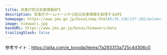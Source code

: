 ```yaml
---
title: 気象庁防災気象情報API
description: 気象庁ホームページから防災気象情報を取得するAPI
homepage: https://www.jma.go.jp/bosai/map.html#5/36.138/137.285/&elem=ir&contents=himawari
image: himawari.jpg
baseURL: https://www.jma.go.jp/bosai/himawari/data
trailingSlash: false
---
```


参考サイト：https://qiita.com/e_toyoda/items/7a293313a725c4d306c0
